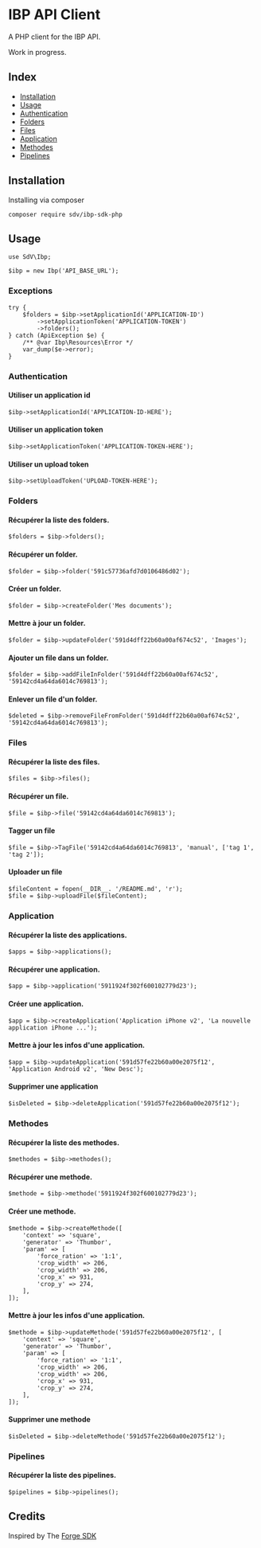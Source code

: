 # IBP API Client

A PHP client for the IBP API.

Work in progress.

## Index

* [Installation](#installation)
* [Usage](#usage)
* [Authentication](#authentication)
* [Folders](#folders)
* [Files](#files)
* [Application](#application)
* [Methodes](#methodes)
* [Pipelines](#pipelines)

## Installation

Installing via composer

```
composer require sdv/ibp-sdk-php
```

## Usage

```
use SdV\Ibp;

$ibp = new Ibp('API_BASE_URL');
```

### Exceptions

```
try {
    $folders = $ibp->setApplicationId('APPLICATION-ID')
        ->setApplicationToken('APPLICATION-TOKEN')
        ->folders();
} catch (ApiException $e) {
    /** @var Ibp\Resources\Error */
    var_dump($e->error);
}
```

### Authentication

#### Utiliser un application id

```
$ibp->setApplicationId('APPLICATION-ID-HERE');
```

#### Utiliser un application token

```
$ibp->setApplicationToken('APPLICATION-TOKEN-HERE');
```

#### Utiliser un upload token

```
$ibp->setUploadToken('UPLOAD-TOKEN-HERE');
```

### Folders

#### Récupérer la liste des folders.

```
$folders = $ibp->folders();
```

#### Récupérer un folder.

```
$folder = $ibp->folder('591c57736afd7d0106486d02');
```

#### Créer un folder.

```
$folder = $ibp->createFolder('Mes documents');
```

#### Mettre à jour un folder.

```
$folder = $ibp->updateFolder('591d4dff22b60a00af674c52', 'Images');
```

#### Ajouter un file dans un folder.

```
$folder = $ibp->addFileInFolder('591d4dff22b60a00af674c52', '59142cd4a64da6014c769813');
```

#### Enlever un file d'un folder.

```
$deleted = $ibp->removeFileFromFolder('591d4dff22b60a00af674c52', '59142cd4a64da6014c769813');
```

### Files

#### Récupérer la liste des files.

```
$files = $ibp->files();
```

#### Récupérer un file.

```
$file = $ibp->file('59142cd4a64da6014c769813');
```

#### Tagger un file

```
$file = $ibp->TagFile('59142cd4a64da6014c769813', 'manual', ['tag 1', 'tag 2']);
```

#### Uploader un file

```
$fileContent = fopen(__DIR__. '/README.md', 'r');
$file = $ibp->uploadFile($fileContent);
```

### Application

#### Récupérer la liste des applications.

```
$apps = $ibp->applications();
```

#### Récupérer une application.

```
$app = $ibp->application('5911924f302f600102779d23');
```

#### Créer une application.

```
$app = $ibp->createApplication('Application iPhone v2', 'La nouvelle application iPhone ...');
```

#### Mettre à jour les infos d'une application.

```
$app = $ibp->updateApplication('591d57fe22b60a00e2075f12', 'Application Android v2', 'New Desc');
```

#### Supprimer une application

```
$isDeleted = $ibp->deleteApplication('591d57fe22b60a00e2075f12');
```

### Methodes

#### Récupérer la liste des methodes.

```
$methodes = $ibp->methodes();
```

#### Récupérer une methode.

```
$methode = $ibp->methode('5911924f302f600102779d23');
```

#### Créer une methode.

```
$methode = $ibp->createMethode([
    'context' => 'square',
    'generator' => 'Thumbor',
    'param' => [
        'force_ration' => '1:1',
        'crop_width' => 206,
        'crop_width' => 206,
        'crop_x' => 931,
        'crop_y' => 274,
    ],
]);
```

#### Mettre à jour les infos d'une application.

```
$methode = $ibp->updateMethode('591d57fe22b60a00e2075f12', [
    'context' => 'square',
    'generator' => 'Thumbor',
    'param' => [
        'force_ration' => '1:1',
        'crop_width' => 206,
        'crop_width' => 206,
        'crop_x' => 931,
        'crop_y' => 274,
    ],
]);
```

#### Supprimer une methode

```
$isDeleted = $ibp->deleteMethode('591d57fe22b60a00e2075f12');
```

### Pipelines

#### Récupérer la liste des pipelines.

```
$pipelines = $ibp->pipelines();
```

## Credits

Inspired by The [Forge SDK](https://github.com/themsaid/forge-sdk)
